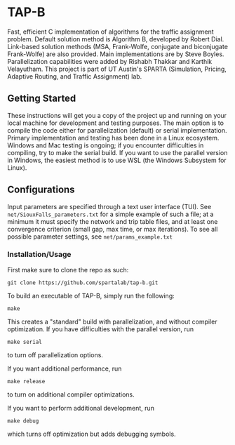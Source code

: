 # TAP-B

Fast, efficient C implementation of algorithms for the traffic assignment problem.
Default solution method is Algorithm B, developed by Robert Dial.
Link-based solution methods (MSA, Frank-Wolfe, conjugate and biconjugate Frank-Wolfe) are also provided.
Main implementations are by Steve Boyles.
Parallelization capabilities were added by Rishabh Thakkar and Karthik Velayutham.
This project is part of UT Austin's SPARTA (Simulation, Pricing, Adaptive Routing, and Traffic Assignment) lab.

## Getting Started

These instructions will get you a copy of the project up and running on your local machine for development and testing purposes.
The main option is to compile the code either for parallelization (default) or serial implementation.
Primary implementation and testing has been done in a Linux ecosystem.
Windows and Mac testing is ongoing; if you encounter difficulties in compiling, try to make the serial build.
If you want to use the parallel version in Windows, the easiest method is to use WSL (the Windows Subsystem for Linux).

## Configurations

Input parameters are specified through a text user interface (TUI).
See `net/SiouxFalls_parameters.txt` for a simple example of such a file; at a minimum it must specify the network and trip table files, and at least one convergence criterion (small gap, max time, or max iterations).
To see all possible parameter settings, see `net/params_example.txt`

### Installation/Usage

First make sure to clone the repo as such:

```
git clone https://github.com/spartalab/tap-b.git
```

To build an executable of TAP-B, simply run the following:

```
make
```

This creates a "standard" build with parallelization, and without compiler optimization.
If you have difficulties with the parallel version, run

```
make serial
```

to turn off parallelization options.

If you want additional performance, run

```
make release
```

to turn on additional compiler optimizations.

If you want to perform additional development, run

```
make debug
```

which turns off optimization but adds debugging symbols.

